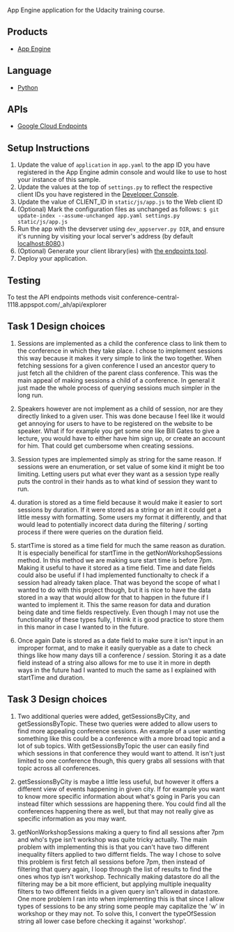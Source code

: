 App Engine application for the Udacity training course.

## Products
- [App Engine][1]

## Language
- [Python][2]

## APIs
- [Google Cloud Endpoints][3]

## Setup Instructions
1. Update the value of `application` in `app.yaml` to the app ID you
   have registered in the App Engine admin console and would like to use to host
   your instance of this sample.
1. Update the values at the top of `settings.py` to
   reflect the respective client IDs you have registered in the
   [Developer Console][4].
1. Update the value of CLIENT_ID in `static/js/app.js` to the Web client ID
1. (Optional) Mark the configuration files as unchanged as follows:
   `$ git update-index --assume-unchanged app.yaml settings.py static/js/app.js`
1. Run the app with the devserver using `dev_appserver.py DIR`, and ensure it's running by visiting your local server's address (by default [localhost:8080][5].)
1. (Optional) Generate your client library(ies) with [the endpoints tool][6].
1. Deploy your application.


[1]: https://developers.google.com/appengine
[2]: http://python.org
[3]: https://developers.google.com/appengine/docs/python/endpoints/
[4]: https://console.developers.google.com/
[5]: https://localhost:8080/
[6]: https://developers.google.com/appengine/docs/python/endpoints/endpoints_tool

## Testing

To test the API endpoints methods visit conference-central-1118.appspot.com/_ah/api/explorer


## Task 1 Design choices

1. Sessions are implemented as a child the conference class to link them to the conference in which they take place.
I chose to implement sessions this way because it makes it very simple to link the two together.
When fetching sessions for a given conference I used an ancestor query to just fetch all the children of the parent class conference.
This was the main appeal of making sessions a child of a conference.
In general it just made the whole process of querying sessions much simpler in the long run.

2. Speakers however are not implement as a child of session, nor are they directly linked to a given user.
This was done because I feel like it would get annoying for users to have to be registered on the website to be speaker.
What if for example you get some one like Bill Gates to give a lecture, you would have to either have him sign up, or create an account for him.
That could get cumbersome when creating sessions. 

3. Session types are implemented simply as string for the same reason.
If sessions were an enumeration, or set value of some kind it might be too limiting.
Letting users put what ever they want as a session type really puts the control in their hands as to what kind of session they want to run.

4. duration is stored as a time field because it would make it easier to sort sessions by duration. If it were stored as a string or an int it could get a little messy with formatting. Some users my format it differently, and that would lead to potentially incorect data during the filtering / sorting process if there were queries on the duration field.

5. startTime is stored as a time field for much the same reason as duration. It is especially beneifical for startTime in the getNonWorkshopSessions method. In this method we are making sure start time is before 7pm. Making it useful to have it stored as a time field. Time and date fields could also be useful if I had implemented functionalty to check if a session had already taken place. That was beyond the scope of what I wanted to do with this project though, but it is nice to have the data stored in a way that would allow for that to happen in the future if I wanted to implement it. This the same reason for data and duration being date and time fields respectively. Even though I may not use the functionality of these types fully, I think it is good practice to store them in this manor in case I wanted to in the future.
 
6. Once again Date is stored as a date field to make sure it isn't input in an improper format, and to make it easily queryable as a date to check things like how many days till a conference / session. Storing it as a date field instead of a string also allows for me to use it in more in depth ways in the future had I wanted to much the same as I explained with startTime and duration.




## Task 3 Design choices

1. Two additional queries were added, getSessionsByCity, and getSessionsByTopic.
These two queries were added to allow users to find more appealing conference sessions.
An example of a user wanting something like this could be a conference with a more broad topic and a lot of sub topics.
With getSessionsByTopic the user can easily find which sessions in that conference they would want to attend.
It isn't just limited to one conference though, this query grabs all sessions with that topic across all conferences.

2. getSessionsByCity is maybe a little less useful, but however it offers a different view of events happening in given city.
If for example you want to know more specific information about what's going in Paris you can instead filter which sesssions are happening there.
You could find all the conferences happening there as well, but that may not really give as specific information as you may want.

3. getNonWorkshopSessions making a query to find all sessions after 7pm and who's type isn't workshop was quite tricky actually.
The main problem with implementing this is that you can't have two different inequality filters applied to two differnt fields.
The way I chose to solve this problem is first fetch all sessions before 7pm, then instead of filtering that query again, I loop through the list of results to find the ones whos typ isn't workshop.
Technically making datastore do all the filtering may be a bit more efficient, but applying multiple inequality filters to two different fields in a given query isn't allowed in datastore.
One more problem I ran into when implementing this is that since I allow types of sessions to be any string some people may capitalize the 'w' in workshop or they may not.
To solve this, I convert the typeOfSession string all lower case before checking it against 'workshop'. 
